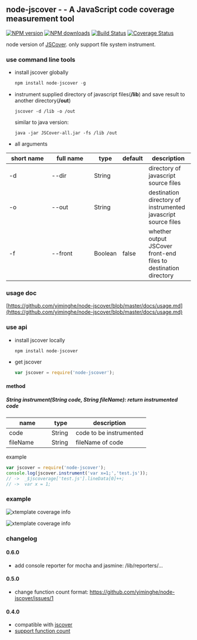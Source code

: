 ## node-jscover - - A JavaScript code coverage measurement tool

[![NPM version](https://nodei.co/npm/node-jscover.png)](https://npmjs.org/package/node-jscover)
[![NPM downloads](http://img.shields.io/npm/dm/node-jscover.svg)](https://npmjs.org/package/node-jscover)
[![Build Status](https://travis-ci.org/yiminghe/node-jscover.svg?branch=master)](https://travis-ci.org/yiminghe/node-jscover)
[![Coverage Status](https://coveralls.io/repos/yiminghe/node-jscover/badge.png?branch=master)](https://coveralls.io/r/yiminghe/node-jscover?branch=master)

node version of [JSCover](https://github.com/tntim96/JSCover).  only support file system instrument.

### use command line tools

* install jscover globally

    ``` javascript
    npm install node-jscover -g
    ```

* instrument supplied directory of javascript files(**/lib**) and save result to another directory(**/out**)

    ```
    jscover -d /lib -o /out
    ```

  similar to java version:

  ```
  java -jar JSCover-all.jar -fs /lib /out
  ```

* all arguments

<table class="table table-bordered table-striped">
    <thead>
    <tr>
        <th style="width: 100px;">short name</th>
        <th style="width: 100px;">full name</th>
        <th style="width: 50px;">type</th>
        <th style="width: 50px;">default</th>
        <th>description</th>
    </tr>
    </thead>
    <tbody>
    <tr>
        <td>-d</td>
        <td>--dir</td>
        <td>String</td>
        <td></td>
        <td>directory of javascript source files</td>
    </tr>
    <tr>
        <td>-o</td>
        <td>--out</td>
        <td>String</td>
        <td></td>
        <td>destination directory of instrumented javascript source files</td>
    </tr>
    <tr>
        <td>-f</td>
        <td>--front</td>
        <td>Boolean</td>
        <td>false</td>
        <td>whether output JSCover front-end files to destination directory</td>
    </tr>
    </tbody>
</table>

### usage doc

[https://github.com/yiminghe/node-jscover/blob/master/docs/usage.md](https://github.com/yiminghe/node-jscover/blob/master/docs/usage.md)

### use api

* install jscover locally

    ``` javascript
    npm install node-jscover
    ```

* get jscover

    ``` javascript
    var jscover = require('node-jscover');
    ```

#### method

##### String instrument(String code, String fileName): return instrumented code

<table class="table table-bordered table-striped">
    <thead>
    <tr>
        <th style="width: 100px;">name</th>
        <th style="width: 50px;">type</th>
        <th>description</th>
    </tr>
    </thead>
    <tbody>
    <tr>
        <td>code</td>
        <td>String</td>
        <td>code to be instrumented</td>
    </tr>
    <tr>
            <td>fileName</td>
            <td>String</td>
            <td>fileName of code</td>
        </tr>
    </tbody>
</table>

example

``` javascript
var jscover = require('node-jscover');
console.log(jscover.instrument('var x=1;','test.js'));
// ->  _$jscoverage['test.js'].lineData[0]++;
// ->  var x = 1;
```

### example

![xtemplate coverage info](http://gtms02.alicdn.com/tps/i2/TB1hMCKFVXXXXXFXVXXR0b5GXXX-1133-615.png)

![xtemplate coverage info](http://gtms02.alicdn.com/tps/i2/TB1WxCNFVXXXXc_XpXXR0b5GXXX-1133-615.png)


### changelog

#### 0.6.0

* add console reporter for mocha and jasmine: /lib/reporters/...

#### 0.5.0

* change function count format: https://github.com/yiminghe/node-jscover/issues/1

#### 0.4.0

* compatible with [jscover](https://github.com/tntim96/JSCover)
* [support function count](https://github.com/yiminghe/node-jscover/issues/1)
